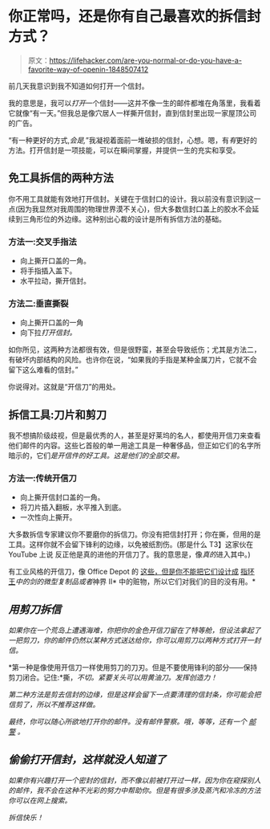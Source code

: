 # 你正常吗，还是你有自己最喜欢的拆信封方式？

> 原文：<https://lifehacker.com/are-you-normal-or-do-you-have-a-favorite-way-of-openin-1848507412>

前几天我意识到我不知道如何打开一个信封。

我的意思是，我可以*打开*一个信封——这并不像一生的邮件都堆在角落里，我看着它就像“有一天。”但我总是像穴居人一样撕开信封，直到信封里出现一家屋顶公司的广告。



“有一种更好的方式,*会是,*”我凝视着面前一堆破损的信封，心想。嗯，有*有*更好的方法。打开信封是一项技能，可以在瞬间掌握，并提供一生的充实和享受。

## **免工具拆信的两种方法**

你不用工具就能有效地打开信封。关键在于信封口的设计。我以前没有意识到这一点(因为我显然对我周围的物理世界漠不关心)，但大多数信封口盖上的胶水不会延续到三角形位的外边缘。这种别出心裁的设计是所有拆信方法的基础。

### **方法一:交叉手指法**

*   向上撕开口盖的一角。
*   将手指插入盖下。
*   水平拉动，撕开信封。

### **方法二:垂直撕裂**

*   向上撕开口盖的一角
*   向下拉*打开信封。*

如你所见，这两种方法都很有效，但是很野蛮，甚至会导致纸伤；尤其是方法二，有破坏内部结构的风险。也许你在说，“如果我的手指是某种金属刀片，它就不会留下这么难看的信封。”

你说得对。这就是“开信刀”的用处。

## **拆信工具:刀片和剪刀**

我不想搞阶级歧视，但是最优秀的人，甚至是好莱坞的名人，都使用开信刀来查看他们邮件的内容。这些匕首般的单一用途工具是一种奢侈品，但正如它们的名字所暗示的，它们*是开信件的好工具。这是他们的全部交易。*

### **方法一:传统开信刀**

*   向上撕开信封口盖的一角。
*   将刀片插入翻板，水平推入到底。
*   一次性向上撕开。

大多数拆信专家建议你不要磨你的拆信刀。你没有把信封打开；你在撕，但用的是工具。这样你就不会留下锋利的边缘，以免被纸割伤。(那是什么 T3】这家伙在 YouTube 上说 反正他是真的进他的开信刀了。我的意思是，像*真的*进入其中。)

有工业风格的开信刀，像 Office Depot 的 [这些，但是你不能把它们设计成](https://www.officedepot.com/a/products/800332/Office-Depot-Brand-Letter-Opener-No/?utm_source=google&utm_medium=cpc&mediacampaignid=71700000090270503_16076509806&gclid=Cj0KCQiAxoiQBhCRARIsAPsvo-yVtvc4Zc5M2_1s8QniGTOpPlJUGof8-z96vz1k4xq0ariK_Mdxl0waAlkgEALw_wcB&gclsrc=aw.ds) [指环王](https://www.entertainmentearth.com/product/lord-of-the-rings-king-theoden-letter-opener/nbnn9248)*中的剑的微型复制品或者*神界 II* 中的赃物，所以它们对我们的目的没有用。*

## ***用剪刀拆信***

*如果你在一个荒岛上遭遇海难，你把你的金色开信刀留在了特等舱，但设法拿起了一把剪刀，你的邮件仍然以某种方式送达给你，你可以用剪刀以两种方式打开一封信。*

*第一种是像使用开信刀一样使用剪刀的刀刃。但是不要使用锋利的部分——保持剪刀闭合。记住:*撕，*不切。紧要关头可以用黄油刀。发挥创造力！*

*第二种方法是剪去信封的边缘，但是这样会留下一点要清理的信封条，你可能会把信剪了，所以不推荐这样做。*

*最终，你可以随心所欲地打开你的邮件。没有邮件警察。哦，等等，还有一个 [邮警](https://www.uspis.gov/about/careers/postal-police-officers) 。*

## *偷偷打开信封，这样就没人知道了*

*如果你有兴趣打开一个密封的信封，而不像以前被打开过一样，因为你在窥探别人的邮件，我不会在这种不光彩的努力中帮助你。但是有很多涉及蒸汽和冷冻的方法你可以在网上搜索。* 

*拆信快乐！*